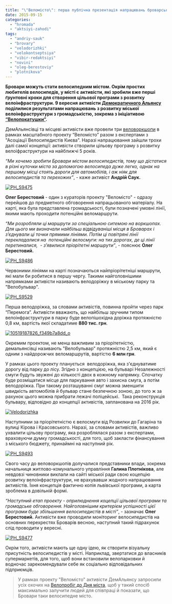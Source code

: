 ```yaml
---
title: "\"Веломісто\": перша публічна презентація напрацювань броварських демальянсівців"
date: 2015-09-15
categories: 
  - "hromada"
  - "aktsiyi-zahodi"
tags: 
  - "andriy-sauk"
  - "brovary"
  - "velodorizhki"
  - "velokontseptsiya"
  - "vibir-redaktsiyi"
  - "novini"
  - "oleg-berestoviy"
  - "plotnikova"
---
```


**Бровари можуть стати велосипедним містом. Окрім простих любителів велосипедів, у місті є активісти, які зробили вже перші ґрунтовні кроки для створення цільової програми з розвитку велоінфраструктури. 9 вересня активісти [Демократичного Альянсу](https://www.facebook.com/demalliancebrovary?fref=ts) поділилися результатами напрацювань з розвитку міської велоінфраструктури з громадськістю, зокрема з ініціативою [“Велопокатушки”](https://mpz.brovary.org/shhoseredy-brovarski-lyubyteli-zdorovogo-sposobu-zhyttya-organizovuyut-velopokatushky/).**

ДемАльянсівці та місцеві активісти вже провели три [веловоркшопи](https://mpz.brovary.org/veloparkovky-vulychna-navigatsiya-i-promo-zahody-u-brovarah-planuyut-yak-populyaryzuvaty-velotransport/) в рамках масштабного проекту “Веломісто” разом з експертами з "Асоціації Велосипедистів Києва". Наразі напрацювання зайшли трохи далі самої концепції: активісти створили цільову програму з розвитку велоіфраструктури на найближчі 5 років.

_“Ми хочемо зробити Бровари містом велосипедистів, тому що дістатися в різні куточки міста за допомогою велосипеда дуже легко, однак на першому місці стоять дороги для автомобілів, і аж ніяк для велосипедистів та перехожих”_, - каже активіст **Андрій Саук.**

[![PH_S9475](https://mpz.brovary.org/wp-content/uploads/2015/09/PH_S9475.jpg)](https://mpz.brovary.org/wp-content/uploads/2015/09/PH_S9475.jpg)

**Олег Берестовий** - один з кураторів проекту "Веломісто" - одразу перейшов до предметного обговорення напрацьованого матеріалу. На карті, яка була представлена громадськості, були позначені умовні лінії, якими мають проходити потенційні веломаршрути.

_“Ми розробляли ці маршрути за спеціальною ситемою на воркшопах. Для цього ми визначали найбільш відвідуваніші місця в Броварах і з’єднували ці точки прямими лініями. Потім ці повітряні лінії перекладалися на  потенційні велосмуги: на тих дорогах, де ці лінії перетиналися,  - з’явилися пріорітетні маршрути”_, - пояснює **Олег Берестовий.**

[![PH_S9486](https://mpz.brovary.org/wp-content/uploads/2015/09/PH_S9486.jpg)](https://mpz.brovary.org/wp-content/uploads/2015/09/PH_S9486.jpg)

Червоними лініями на карті позначаються найпріорітетніші маршрути, які мали би робитися в першу чергу. Такими найголовнішими напрямками активісти називають велодоріжку в міському парку та "Велобульвар".

[![PH_S9529](https://mpz.brovary.org/wp-content/uploads/2015/09/PH_S9529.jpg)](https://mpz.brovary.org/wp-content/uploads/2015/09/PH_S9529.jpg)

Перша велодоріжка, за словами активістів, повинна пройти через парк “Перемога”. Активісти вважають, що найбільш зручним типом велоінфраструктури в парку буде велопішохідна доріжка протяжністю 0,8 км, вартість якої складатиме **880 тис. грн**.

[![10519187826_f349b7a8dd_o](https://mpz.brovary.org/wp-content/uploads/2015/09/10519187826_f349b7a8dd_o.jpg)](https://mpz.brovary.org/wp-content/uploads/2015/09/10519187826_f349b7a8dd_o.jpg)

Окремим проектом, не менш важливим за пріорітетністю, демальянсівці називають "Велобульвар" протяжністю 2,5 км, який є одним з найдорожчих веломаршрутів, вартістю **6 млн грн**.

У рамках цього проекту планується  велодоріжка, яка з'єднуватиме дорогу від парку до лісу. Згідно з концепцією, на бульварі Незалежності смуги будуть звужені до кількості двох в кожному напрямку. Спочатку буде розміщатися місце для паркування авто і захисна смуга, а потім велодоріжка. При такому розташуванні смуг можна зменшити швидкість автомобілів й бульвар стане безпечною зоною, до того ж за рахунок цього можна прибрати лежачі поліцейські.  Така реконструкція бульвару, відповідно до концепції активістів, запланована на 2016 рік.

[![Velodorizhka](https://mpz.brovary.org/wp-content/uploads/2015/09/Velodorizhka.jpg)](https://mpz.brovary.org/wp-content/uploads/2015/09/Velodorizhka.jpg)

Наступними за пріорітетністю є велосмуги від Розвилки до Гагаріна та вулиці Кірова і Красовського. Наразі, за словами активістів, важливо ухвалити цільову програму, яка розроблялася разом з експертами, враховуючи думку громадськості, для того, щоб закласти фінансування з міського бюджету, принаймні на наступний рік. 

[![PH_S9493](https://mpz.brovary.org/wp-content/uploads/2015/09/PH_S9493.jpg)](https://mpz.brovary.org/wp-content/uploads/2015/09/PH_S9493.jpg)

Свого часу до веловоркшопів долучалися представники влади, зокрема начальниця житлово-комунального управління **Галина Плотнікова**, але невдовзі чиновники виклали на сайті міської ради свою коцепцію розвитку велоінфраструктури, не врахувавши жодного напрацювання активістів. Їхня концепція фактично копія львівської програми, а карта зроблема в довільній формі.

_“Наступний_ _етап проекту - оприлюднення коцепції цільової програми та громадське обговорення. Найголовнішим критерієм успішності цієї програми буде збільшення велосипедистів в місті”_, - зазначає **Олег Берестовий.** Активісти вже проводили моніторинг велосипедистів на основних перехрестях Броварів весною, наступний такий підрахунок слід проводити у вересні.

[![PH_S9477](https://mpz.brovary.org/wp-content/uploads/2015/09/PH_S9477.jpg)](https://mpz.brovary.org/wp-content/uploads/2015/09/PH_S9477.jpg)

Окрім того, активісти мають ще одну ідею, як створити візуальну присутність велосипедистів у місті. Наприклад, звертатися до власників супермаркетів, для того, щоб вони встановили велопарковки й водночас зарекомендували себе як соціально відповідальних підприємців.

> У рамках проекту "Веломісто" активісти ДемАльянсу запросили усіх охочих на [Велопробіг до Дня міста](https://www.facebook.com/events/885004688255407/), щоб у такий спосіб максимально залучити людей для співпраці й показати, що Бровари таки велосипедне місто.
